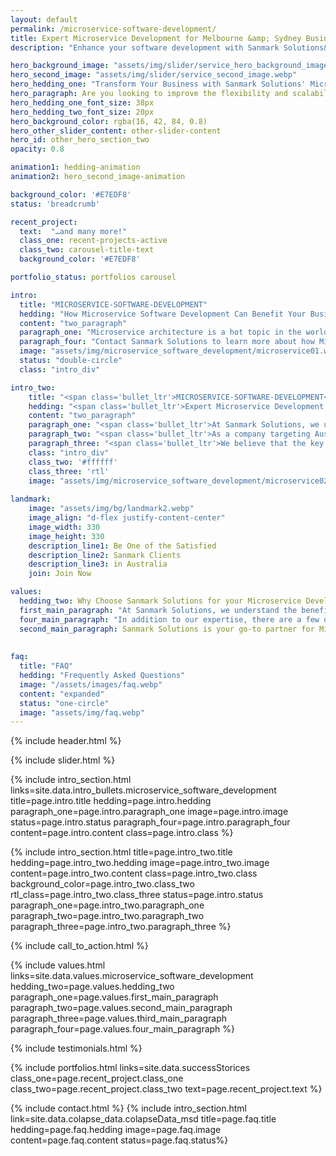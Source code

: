```yaml
---
layout: default
permalink: /microservice-software-development/
title: Expert Microservice Development for Melbourne &amp; Sydney Businesses
description: "Enhance your software development with Sanmark Solutions&#039; microservice expertise. Achieve greater flexibility, scalability, and security for Melbourne &amp; Sydney."

hero_background_image: "assets/img/slider/service_hero_background_image.webp.webp"
hero_second_image: "assets/img/slider/service_second_image.webp"
hero_hedding_one: "Transform Your Business with Sanmark Solutions' Microservices for Melbourne and Sydney"
hero_paragraph: Are you looking to improve the flexibility and scalability of your business? Look no further. Microservice architecture is a popular and effective way to build and deploy applications. Sanmark Solutions provides top-notch microservice development services for Melbourne and Sydney-based businesses.
hero_hedding_one_font_size: 38px
hero_hedding_two_font_size: 20px
hero_background_color: rgba(16, 42, 84, 0.8)
hero_other_slider_content: other-slider-content
hero_id: other_hero_section_two
opacity: 0.8

animation1: hedding-animation
animation2: hero_second_image-animation

background_color: '#E7EDF8'
status: 'breadcrumb' 

recent_project: 
  text:  "…and many more!"
  class_one: recent-projects-active
  class_two: carousel-title-text
  background_color: '#E7EDF8'

portfolio_status: portfolios carousel

intro:
  title: "MICROSERVICE-SOFTWARE-DEVELOPMENT"
  hedding: "How Microservice Software Development Can Benefit Your Business"
  content: "two_paragraph"
  paragraph_one: "Microservice architecture is a hot topic in the world of software development, and for a good reason. It allows for greater flexibility, scalability and faster development and deployment of applications. If you're an Australian business looking to improve your digital transformation journey, microservice could be the key. So, read on to discover how our microservice development expertise can help your business reach new heights."
  paragraph_four: "Contact Sanmark Solutions to learn more about how Microservice Software Development can benefit your business and see how our team of experienced developers can help you."
  image: "assets/img/microservice_software_development/microservice01.webp"
  status: "double-circle"
  class: "intro_div"

intro_two: 
    title: "<span class='bullet_ltr'>MICROSERVICE-SOFTWARE-DEVELOPMENT</span>"
    hedding: "<span class='bullet_ltr'>Expert Microservice Development Services for Australian Businesses</span>"
    content: "two_paragraph"
    paragraph_one: "<span class='bullet_ltr'>At Sanmark Solutions, we understand the importance of staying competitive in today's fast-paced digital landscape. Microservice Software Development is a key strategy for businesses looking to remain agile, efficient and cost-effective.</span>"
    paragraph_two: "<span class='bullet_ltr'>As a company targeting Australian businesses, we pride ourselves on our deep understanding of local businesses' unique challenges and opportunities. Our team of experts is dedicated to delivering the highest quality Microservice Software Development services tailored to each client's specific needs. From consultation and design to development, testing and deployment, we work closely with our clients to ensure that their systems are optimised for maximum performance, scalability and security.</span>"
    paragraph_three: "<span class='bullet_ltr'>We believe that the key to success in Microservice Software Development is the ability to deliver cutting-edge and highly customised solutions. Whether you want to improve your existing systems or embark on a new project, our team of experts is ready to help you achieve your goals. Contact us today for a free consultation!</span>"
    class: "intro_div"
    class_two: '#ffffff'
    class_three: 'rtl'
    image: "assets/img/microservice_software_development/microservice02.webp"
  
landmark:
    image: "assets/img/bg/landmark2.webp"
    image_align: "d-flex justify-content-center"
    image_width: 330
    image_height: 330
    description_line1: Be One of the Satisfied
    description_line2: Sanmark Clients
    description_line3: in Australia
    join: Join Now

values:
  hedding_two: Why Choose Sanmark Solutions for your Microservice Development?
  first_main_paragraph: "At Sanmark Solutions, we understand the benefits and potential of Microservice Software Development for businesses in Australia. We have a team of experienced developers who deeply understand this technology and how we can apply it to various industries. Our approach is to work closely with our clients to understand their unique business needs and goals and then tailor our services to deliver the best possible solution."
  four_main_paragraph: "In addition to our expertise, there are a few other reasons to choose Sanmark Solutions for your Microservice Software development needs in Sydney and Melbourne:"
  second_main_paragraph: Sanmark Solutions is your go-to partner for Microservice Software Development. We are dedicated to delivering the best solutions to meet your business needs and help you stay ahead of the competition. Trust us to provide you with the expertise, experience and innovation you need to succeed.
  
  
faq:
  title: "FAQ"
  hedding: "Frequently Asked Questions"
  image: "/assets/images/faq.webp"
  content: "expanded"
  status: "one-circle"
  image: "assets/img/faq.webp"
---
```


{% include header.html %}


{% include slider.html %}

<div style="margin-top:-50px; background-color:{{page.background_color}};" >
    <div style="height:50px"></div>
    </div>
{% include intro_section.html links=site.data.intro_bullets.microservice_software_development  title=page.intro.title hedding=page.intro.hedding 
      paragraph_one=page.intro.paragraph_one  image=page.intro.image status=page.intro.status paragraph_four=page.intro.paragraph_four  content=page.intro.content class=page.intro.class %}

{% include intro_section.html title=page.intro_two.title hedding=page.intro_two.hedding image=page.intro_two.image content=page.intro_two.content class=page.intro_two.class background_color=page.intro_two.class_two rtl_class=page.intro_two.class_three status=page.intro.status paragraph_one=page.intro_two.paragraph_one paragraph_two=page.intro_two.paragraph_two paragraph_three=page.intro_two.paragraph_three %}


{% include call_to_action.html %}

{% include values.html links=site.data.values.microservice_software_development hedding_two=page.values.hedding_two paragraph_one=page.values.first_main_paragraph paragraph_two=page.values.second_main_paragraph paragraph_three=page.values.third_main_paragraph paragraph_four=page.values.four_main_paragraph %}

{% include testimonials.html %}

{% include portfolios.html links=site.data.successStorices class_one=page.recent_project.class_one class_two=page.recent_project.class_two text=page.recent_project.text %}

{% include contact.html %}
{% include intro_section.html link=site.data.colapse_data.colapseData_msd title=page.faq.title hedding=page.faq.hedding image=page.faq.image content=page.faq.content status=page.faq.status%}

<script>
  $(document).ready(function () {
      var owl1 = $('#carouselOne .owl-carousel'); // Target the first carousel
      owl1.owlCarousel();
      $('#carouselOne .customNextBtn').click(function () { // Target the next button of the first carousel
          owl1.trigger('next.owl.carousel');
      });
      $('#carouselOne .customPrevBtn').click(function () { // Target the previous button of the first carousel
          owl1.trigger('prev.owl.carousel', [300]);
      });
  });

  $(document).ready(function () {
      var owl2 = $('#carouselTwo .owl-carousel'); // Target the second carousel
      owl2.owlCarousel();
      $('#carouselTwo .customNextBtn').click(function () { // Target the next button of the second carousel
          owl2.trigger('next.owl.carousel');
      });
      $('#carouselTwo .customPrevBtn').click(function () { // Target the previous button of the second carousel
          owl2.trigger('prev.owl.carousel', [300]);
      });
  });

  $(document).ready(function() {
    $("#owl-demo").owlCarousel({
    autoPlay: 3000, //Set AutoPlay to 3 seconds
    items : 4,
    itemsDesktop : [1199,3],
    itemsDesktopSmall : [979,3]
  });
});

function setCardHeights() {
      // Reset card heights
      $('.value-card').height('auto');

      // Initialize variables
      let maxHeight = 0;

      // Find the maximum height among the cards
      $('.value-card').each(function () {
        const cardHeight = $(this).outerHeight();
        maxHeight = Math.max(maxHeight, cardHeight);
      });

      // Set the maximum height to all the cards
      $('.value-card').height(maxHeight);
    }

    // Call the function initially and on window resize
    $(window).on('load resize', function () {
      setCardHeights();
    });
</script>
